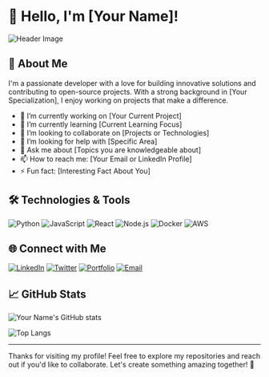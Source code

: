 # 👋 Hello, I'm [Your Name]!

![Header Image](https://user-images.githubusercontent.com/yourusername/header-image.jpg)

## 🚀 About Me

I'm a passionate developer with a love for building innovative solutions and contributing to open-source projects. With a strong background in [Your Specialization], I enjoy working on projects that make a difference.

- 🔭 I’m currently working on [Your Current Project]
- 🌱 I’m currently learning [Current Learning Focus]
- 👯 I’m looking to collaborate on [Projects or Technologies]
- 🤔 I’m looking for help with [Specific Area]
- 💬 Ask me about [Topics you are knowledgeable about]
- 📫 How to reach me: [Your Email or LinkedIn Profile]
- ⚡ Fun fact: [Interesting Fact About You]

## 🛠️ Technologies & Tools

![Python](https://img.shields.io/badge/Python-3776AB?style=for-the-badge&logo=python&logoColor=white)
![JavaScript](https://img.shields.io/badge/JavaScript-F7DF1E?style=for-the-badge&logo=javascript&logoColor=black)
![React](https://img.shields.io/badge/React-61DAFB?style=for-the-badge&logo=react&logoColor=black)
![Node.js](https://img.shields.io/badge/Node.js-339933?style=for-the-badge&logo=nodedotjs&logoColor=white)
![Docker](https://img.shields.io/badge/Docker-2496ED?style=for-the-badge&logo=docker&logoColor=white)
![AWS](https://img.shields.io/badge/AWS-232F3E?style=for-the-badge&logo=amazonaws&logoColor=white)

## 🌐 Connect with Me

[![LinkedIn](https://img.shields.io/badge/LinkedIn-0077B5?style=for-the-badge&logo=linkedin&logoColor=white)](https://www.linkedin.com/in/yourusername/)
[![Twitter](https://img.shields.io/badge/Twitter-1DA1F2?style=for-the-badge&logo=twitter&logoColor=white)](https://twitter.com/yourusername)
[![Portfolio](https://img.shields.io/badge/Portfolio-000?style=for-the-badge&logo=portfolio&logoColor=white)](https://yourportfolio.com)
[![Email](https://img.shields.io/badge/Email-D14836?style=for-the-badge&logo=gmail&logoColor=white)](mailto:youremail@example.com)

## 📈 GitHub Stats

![Your Name's GitHub stats](https://github-readme-stats.vercel.app/api?username=yourusername&show_icons=true&theme=radical)

![Top Langs](https://github-readme-stats.vercel.app/api/top-langs/?username=yourusername&layout=compact&theme=radical)

---

Thanks for visiting my profile! Feel free to explore my repositories and reach out if you'd like to collaborate. Let's create something amazing together! 🌟
